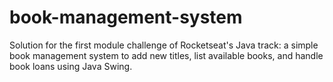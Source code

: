 # book-management-system
Solution for the first module challenge of Rocketseat's Java track: a simple book management system to add new titles, list available books, and handle book loans using Java Swing.
